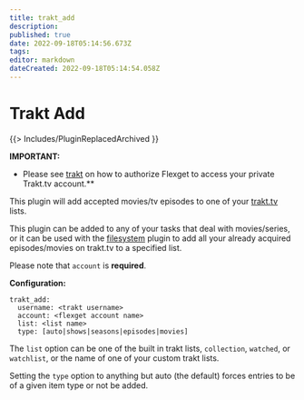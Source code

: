 ```yaml
---
title: trakt_add
description: 
published: true
date: 2022-09-18T05:14:56.673Z
tags: 
editor: markdown
dateCreated: 2022-09-18T05:14:54.058Z
---
```


# Trakt Add 
{{> Includes/PluginReplacedArchived }}

**IMPORTANT:**

* Please see [trakt](/Plugins/trakt) on how to authorize Flexget to access your private Trakt.tv account.**

This plugin will add accepted movies/tv episodes to one of your [trakt.tv](http://trakt.tv) lists.

This plugin can be added to any of your tasks that deal with movies/series, or it can be used with the [filesystem](/Plugins/filesystem) plugin to add all your already acquired episodes/movies on trakt.tv to a specified list.

Please note that `account` is **required**.

**Configuration:**

```text
trakt_add:
  username: <trakt username>
  account: <flexget account name>
  list: <list name>
  type: [auto|shows|seasons|episodes|movies]
```

The `list` option can be one of the built in trakt lists, `collection`, `watched`, or `watchlist`, or the name of one of your custom trakt lists.

Setting the `type` option to anything but auto (the default) forces entries to be of a given item type or not be added.
